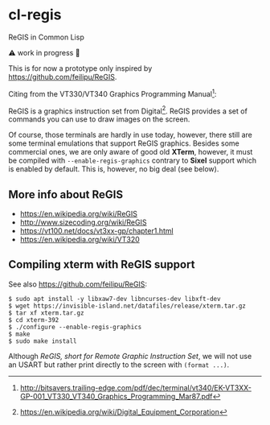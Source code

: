 # cl-regis
ReGIS in Common Lisp

:warning: work in progress :construction:

This is for now a prototype only inspired by https://github.com/feilipu/ReGIS.

Citing from the VT330/VT340 Graphics Programming Manual[^1]:

ReGIS is a graphics instruction set from Digital[^2]. ReGIS provides a set of commands you can use to draw images on the screen.

Of course, those terminals are hardly in use today, however, there still are some terminal emulations that support ReGIS graphics. Besides some commercial ones, we are only aware of good old  **XTerm**, however, it must be compiled with `--enable-regis-graphics` contrary to **Sixel** support which is enabled by default. This is, however, no big deal (see below).

## More info about ReGIS

* https://en.wikipedia.org/wiki/ReGIS
* http://www.sizecoding.org/wiki/ReGIS
* https://vt100.net/docs/vt3xx-gp/chapter1.html
* https://en.wikipedia.org/wiki/VT320

## Compiling xterm with ReGIS support
See also https://github.com/feilipu/ReGIS:


    $ sudo apt install -y libxaw7-dev libncurses-dev libxft-dev
    $ wget https://invisible-island.net/datafiles/release/xterm.tar.gz
    $ tar xf xterm.tar.gz
    $ cd xterm-392
    $ ./configure --enable-regis-graphics
    $ make
    $ sudo make install


Although *ReGIS, short for Remote Graphic Instruction Set*, we will not use an USART but
rather print directly to the screen with `(format ...)`. 



[^1]: http://bitsavers.trailing-edge.com/pdf/dec/terminal/vt340/EK-VT3XX-GP-001_VT330_VT340_Graphics_Programming_Mar87.pdf
[^2]: https://en.wikipedia.org/wiki/Digital_Equipment_Corporation






